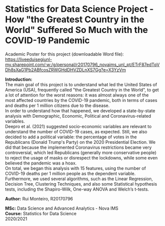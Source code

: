# Statistics for Data Science Project - How "the Greatest Country in the World" Suffered So Much with the COVID-19 Pandemic
Academic Poster for this project (downloadable Word file): https://liveeduisegiunl-my.sharepoint.com/:w:/g/personal/r20170796_novaims_unl_pt/ETrF87edTqVDh8sXaG1Pb2ABfcosZRWGHdDHVZDLnXS7Gg?e=X3YzVm

**Introduction:** <br>
The main goal of this project is to understand what led the United States of America (USA), frequently called "the Greatest Country in the World", to get a lot of attention for the worst reasons: it was almost always one of the most affected countries by the COVID-19 pandemic, both in terms of cases and deaths per 1 million citizens due to the disease. <br>
In order to understand how that happened, we developed a state-by-state analysis with Demographic, Economic, Political and Coronavirus-related variables. <br>
Deepro et al. (2021) suggested socio-economic variables are relevant to understand the number of COVID-19 cases, as expected. Still, we also decided to add a political variable: the percentage of votes in the Republicans (Donald Trump's Party) on the 2020 Presidential Election. We did that because the implemented Coronavirus restrictions became very controversial, which led Republicans (generally more conservative people) to reject the usage of masks or disrespect the lockdowns, while some even believed the pandemic was a hoax. <br>
On total, we began this analysis with 15 features, using the number of COVID-19 deaths per 1 million people as the dependent variable. Furthermore, we used several algorithms, such as the Linear Regression, Decision Tree, Clustering Techniques, and also some Statistical hypothesis tests, including the Shapiro-Wilk, One-way ANOVA and Welch’s t-tests.

**Author:** Rui Monteiro, R20170796

**MSc:** Data Science and Advanced Analytics - Nova IMS <br>
**Course:** Statistics for Data Science <br>
2020/2021
